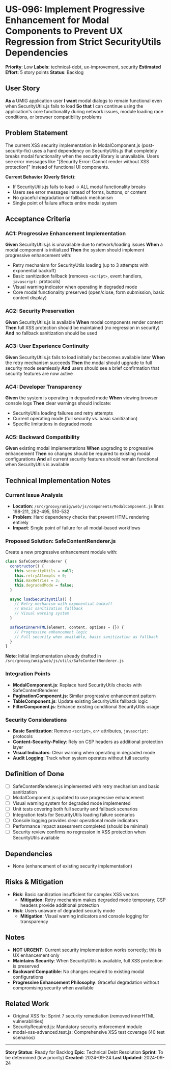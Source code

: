 # US-096: Implement Progressive Enhancement for Modal Components to Prevent UX Regression from Strict SecurityUtils Dependencies

**Priority**: Low
**Labels**: technical-debt, ux-improvement, security
**Estimated Effort**: 5 story points
**Status**: Backlog

## User Story

**As a** UMIG application user
**I want** modal dialogs to remain functional even when SecurityUtils.js fails to load
**So that** I can continue using the application's core functionality during network issues, module loading race conditions, or browser compatibility problems

## Problem Statement

The current XSS security implementation in ModalComponent.js (post-security-fix) uses a hard dependency on SecurityUtils.js that completely breaks modal functionality when the security library is unavailable. Users see error messages like "[Security Error: Cannot render without XSS protection]" instead of functional UI components.

**Current Behavior (Overly Strict)**:
- If SecurityUtils.js fails to load → ALL modal functionality breaks
- Users see error messages instead of forms, buttons, or content
- No graceful degradation or fallback mechanism
- Single point of failure affects entire modal system

## Acceptance Criteria

### AC1: Progressive Enhancement Implementation
**Given** SecurityUtils.js is unavailable due to network/loading issues
**When** a modal component is initialized
**Then** the system should implement progressive enhancement with:
- Retry mechanism for SecurityUtils loading (up to 3 attempts with exponential backoff)
- Basic sanitization fallback (removes `<script>`, event handlers, `javascript:` protocols)
- Visual warning indicator when operating in degraded mode
- Core modal functionality preserved (open/close, form submission, basic content display)

### AC2: Security Preservation
**Given** SecurityUtils.js is available
**When** modal components render content
**Then** full XSS protection should be maintained (no regression in security)
**And** no fallback sanitization should be used

### AC3: User Experience Continuity
**Given** SecurityUtils.js fails to load initially but becomes available later
**When** the retry mechanism succeeds
**Then** the modal should upgrade to full security mode seamlessly
**And** users should see a brief confirmation that security features are now active

### AC4: Developer Transparency
**Given** the system is operating in degraded mode
**When** viewing browser console logs
**Then** clear warnings should indicate:
- SecurityUtils loading failures and retry attempts
- Current operating mode (full security vs. basic sanitization)
- Specific limitations in degraded mode

### AC5: Backward Compatibility
**Given** existing modal implementations
**When** upgrading to progressive enhancement
**Then** no changes should be required to existing modal configurations
**And** all current security features should remain functional when SecurityUtils is available

## Technical Implementation Notes

### Current Issue Analysis
- **Location**: `/src/groovy/umig/web/js/components/ModalComponent.js` lines 198-211, 282-495, 510-532
- **Problem**: Hard dependency checks that prevent HTML rendering entirely
- **Impact**: Single point of failure for all modal-based workflows

### Proposed Solution: SafeContentRenderer.js
Create a new progressive enhancement module with:

```javascript
class SafeContentRenderer {
  constructor() {
    this.securityUtils = null;
    this.retryAttempts = 0;
    this.maxRetries = 3;
    this.degradedMode = false;
  }

  async loadSecurityUtils() {
    // Retry mechanism with exponential backoff
    // Basic sanitization fallback
    // Visual warning system
  }

  safeSetInnerHTML(element, content, options = {}) {
    // Progressive enhancement logic
    // Full security when available, basic sanitization as fallback
  }
}
```

**Note**: Initial implementation already drafted in `/src/groovy/umig/web/js/utils/SafeContentRenderer.js`

### Integration Points
- **ModalComponent.js**: Replace hard SecurityUtils checks with SafeContentRenderer
- **PaginationComponent.js**: Similar progressive enhancement pattern
- **TableComponent.js**: Update existing SecurityUtils fallback logic
- **FilterComponent.js**: Enhance existing conditional SecurityUtils usage

### Security Considerations
- **Basic Sanitization**: Remove `<script>`, `on*` attributes, `javascript:` protocols
- **Content-Security-Policy**: Rely on CSP headers as additional protection layer
- **Visual Indicators**: Clear warning when operating in degraded mode
- **Audit Logging**: Track when system operates without full security

## Definition of Done
- [ ] SafeContentRenderer.js implemented with retry mechanism and basic sanitization
- [ ] ModalComponent.js updated to use progressive enhancement
- [ ] Visual warning system for degraded mode implemented
- [ ] Unit tests covering both full security and fallback scenarios
- [ ] Integration tests for SecurityUtils loading failure scenarios
- [ ] Console logging provides clear operational mode indicators
- [ ] Performance impact assessment completed (should be minimal)
- [ ] Security review confirms no regression in XSS protection when SecurityUtils available

## Dependencies
- None (enhancement of existing security implementation)

## Risks & Mitigation
- **Risk**: Basic sanitization insufficient for complex XSS vectors
  - **Mitigation**: Retry mechanism makes degraded mode temporary; CSP headers provide additional protection
- **Risk**: Users unaware of degraded security mode
  - **Mitigation**: Visual warning indicators and console logging for transparency

## Notes
- **NOT URGENT**: Current security implementation works correctly; this is UX enhancement only
- **Maintains Security**: When SecurityUtils is available, full XSS protection is preserved
- **Backward Compatible**: No changes required to existing modal configurations
- **Progressive Enhancement Philosophy**: Graceful degradation without compromising security when available

## Related Work
- Original XSS fix: Sprint 7 security remediation (removed innerHTML vulnerabilities)
- SecurityRequired.js: Mandatory security enforcement module
- modal-xss-advanced.test.js: Comprehensive XSS test coverage (40 test scenarios)

---

**Story Status**: Ready for Backlog
**Epic**: Technical Debt Resolution
**Sprint**: To be determined (low priority)
**Created**: 2024-09-24
**Last Updated**: 2024-09-24